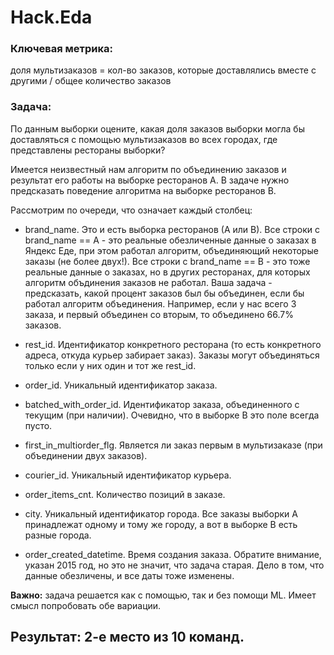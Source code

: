 # Hack.Eda


### Ключевая метрика:

доля мультизаказов = кол-во заказов, которые доставлялись вместе с другими / общее количество заказов

### Задача:

По данным выборки оцените, какая доля заказов выборки могла бы доставляться с помощью мультизаказов во всех городах, где представлены рестораны выборки?

Имеется неизвестный нам алгоритм по объединению заказов и результат его работы на выборке ресторанов А. В задаче нужно предсказать поведение алгоритма на выборке ресторанов B. 

Рассмотрим по очереди, что означает каждый столбец:

* brand_name. Это и есть выборка ресторанов (А или В). Все строки с brand_name == А - это реальные обезличенные данные о заказах в Яндекс Еде, при этом работал алгоритм, объединяющий некоторые заказы (не более двух!). Все строки с brand_name == В - это тоже реальные данные о заказах, но в других ресторанах, для которых алгоритм объдинения заказов не работал. Ваша задача - предсказать, какой процент заказов был бы объединен, если бы работал алгоритм объединения. Например, если у нас всего 3 заказа, и первый объединен со вторым, то объединено 66.7% заказов.

* rest_id. Идентификатор конкретного ресторана (то есть конкретного адреса, откуда курьер забирает заказ). Заказы могут объединяться только если у них один и тот же rest_id.

* order_id. Уникальный идентификатор заказа.

* batched_with_order_id. Идентификатор заказа, объединенного с текущим (при наличии). Очевидно, что в выборке В это поле всегда пусто.

* first_in_multiorder_flg. Является ли заказ первым в мультизаказе (при объединении двух заказов).

* courier_id. Уникальный идентификатор курьера.

* order_items_cnt. Количество позиций в заказе.

* city. Уникальный идентификатор города. Все заказы выборки А принадлежат одному и тому же городу, а вот в выборке В есть разные города.

* order_created_datetime. Время создания заказа. Обратите внимание, указан 2015 год, но это не значит, что задача старая. Дело в том, что данные обезличены, и все даты тоже изменены.

**Важно:** задача решается как с помощью, так и без помощи ML. Имеет смысл попробовать обе вариации.

## Результат: 2-е место из 10 команд.
